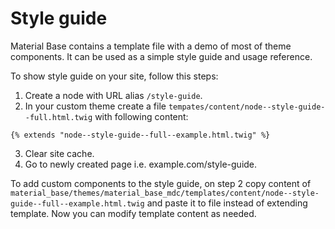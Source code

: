 Style guide
===========

Material Base contains a template file with a demo of most of theme components. It can be used as a simple style guide and usage reference.

To show style guide on your site, follow this steps:

1. Create a node with URL alias `/style-guide`.
2. In your custom theme create a file `tempates/content/node--style-guide--full.html.twig` with following content:

  ```
  {% extends "node--style-guide--full--example.html.twig" %}
  ```

3. Clear site cache.
4. Go to newly created page i.e. example.com/style-guide.

To add custom components to the style guide, on step 2 copy content of `material_base/themes/material_base_mdc/templates/content/node--style-guide--full--example.html.twig` and paste it to file instead of extending template. Now you can modify template content as needed.
